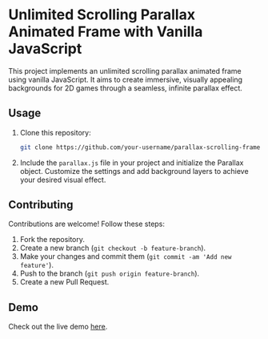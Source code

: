 # Unlimited Scrolling Parallax Animated Frame with Vanilla JavaScript

This project implements an unlimited scrolling parallax animated frame using vanilla JavaScript. It aims to create immersive, visually appealing backgrounds for 2D games through a seamless, infinite parallax effect.

## Usage

1. Clone this repository:

    ```bash
    git clone https://github.com/your-username/parallax-scrolling-frame.git
    ```

2. Include the `parallax.js` file in your project and initialize the Parallax object. Customize the settings and add background layers to achieve your desired visual effect.

## Contributing

Contributions are welcome! Follow these steps:

1. Fork the repository.
2. Create a new branch (`git checkout -b feature-branch`).
3. Make your changes and commit them (`git commit -am 'Add new feature'`).
4. Push to the branch (`git push origin feature-branch`).
5. Create a new Pull Request.

## Demo

Check out the live demo [here](https://chittaranjan24.github.io/P2_UnlimitedParallaxAnimation).
